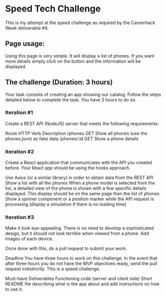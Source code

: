 # Speed Tech Challenge
This is my attempt at the speed challenge as required by the Careerhack Week deliverable #4. 

## Page usage:
Using this page is very simple. It will display a list of phones. If you want more details simply click on the button and the information will be displayed.

## The challenge (Duration: 3 hours)
Your task consists of creating an app showing our catalog. Follow the steps detailed below to complete the task. You have 3 hours to do so.



### Iteration #1
Create a REST API (NodeJS) server that meets the following requirements:

Route	HTTP Verb	Description
/phones	GET	Show all phones (use the phones.json) as fake data
/phones/:id	GET	Show a phone details

### Iteration #2
Create a React application that communicates with the API you created before. Your React app should be using the hooks approach.

Use Axios (or a similar library) in order to obtain data from the REST API
Show a list with all the phones
When a phone model is selected from the list, a detailed view of the phone is shown with a few specific details displayed. This display should be on the same page than the list of phones.
Show a spinner component or a position marker while the API request is processing (display a simulation if there is no loading time)

### Iteration #3
Make it look eye-appealing. There is no need to develop a sophisticated design, but it should not look terrible when viewed from a phone. Add images of each device.

Once done with this, do a pull request to submit your work.

Deadline
You have three hours to work on this challenge. In the event that after three hours you do not have the MVP objectives ready, send the pull request indistinctly. This is a speed challenge.

Must-have Deliverables
Functioning code (server and client side)
Short README file describing what is the app about and add instructions on how to use it.

